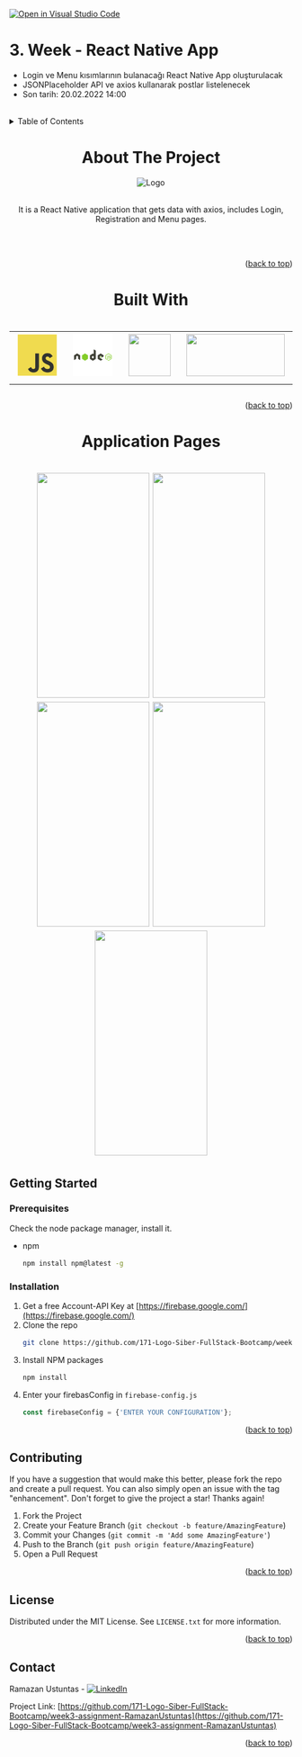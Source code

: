 [![Open in Visual Studio Code](https://classroom.github.com/assets/open-in-vscode-f059dc9a6f8d3a56e377f745f24479a46679e63a5d9fe6f495e02850cd0d8118.svg)](https://classroom.github.com/online_ide?assignment_repo_id=7007441&assignment_repo_type=AssignmentRepo)
# 3. Week - React Native App

- Login ve Menu kısımlarının bulanacağı React Native App oluşturulacak
- JSONPlaceholder API ve axios kullanarak postlar listelenecek
- Son tarih: 20.02.2022 14:00

<div id="top"></div>

<br />
<!-- TABLE OF CONTENTS -->
<details>
  <summary>Table of Contents</summary>
  <ol>
    <li>
      <a href="#about-the-project">About The Project</a>
      <ul>
        <li><a href="#built-with">Built With</a></li>
      </ul>
    </li>
    <li>
      <a href="#getting-started">Getting Started</a>
      <ul>
        <li><a href="#prerequisites">Prerequisites</a></li>
        <li><a href="#installation">Installation</a></li>
      </ul>
    </li>
    <li><a href="#contributing">Contributing</a></li>
    <li><a href="#license">License</a></li>
    <li><a href="#contact">Contact</a></li>
  </ol>
</details>



<!-- ABOUT THE PROJECT -->

<div align="center">
    <h1 id="about-the-project">About The Project</h1>
    <img src="https://s10.gifyu.com/images/GIF-220219_204517b433ea2becb4a1e6.gif" alt="Logo" width="300" height="600"><br/><br/>
    <p>It is a React Native application that gets data with axios, includes Login, Registration and Menu pages.</p>
</div>

<br/><br/>

<p align="right">(<a href="#top">back to top</a>)</p>



<div align="center">
   <h1 id="built-with">Built With<h1>
   <table class="center" target="_blank" rel="noreferrer">
   <tr>
   <td><a href="https://developer.mozilla.org/en-US/docs/Web/JavaScript">
   <img src="https://raw.githubusercontent.com/devicons/devicon/master/icons/javascript/javascript-original.svg" width="75" height="75">
   </a> 
   <td><a href="https://nodejs.org/en/" target="_blank" rel="noreferrer">
   <img src="https://raw.githubusercontent.com/devicons/devicon/master/icons/nodejs/nodejs-original-wordmark.svg" alt="nodejs" width="75" height="75">
   </a> 
   <td><a href="https://reactnative.dev/" target="_blank" rel="noreferrer">
   <img src="https://cdn.worldvectorlogo.com/logos/react-native-1.svg" width="75" height="75">
   </a>
   <td><a href="https://reactjs.org/" target="_blank" rel="noreferrer">
   <img src="https://user-images.githubusercontent.com/8939680/57233884-20344080-6fe5-11e9-8df3-0df1282e1574.png" width="175" height="75">
   </a> 
   </tr>
   </table>
</div>

<p align="right">(<a href="#top">back to top</a>)</p>

<div align="center">
   <h1 id="application-pages">Application Pages<h1>
   <img src=" https://i.hizliresim.com/hqp7c8b.jpg" width="200" height="400">
   <img src="https://i.hizliresim.com/7h6ory9.jpg" width="200" height="400">
   <img src="https://i.hizliresim.com/pln4uf8.jpg" width="200" height="400">
   <img src="https://i.hizliresim.com/mc8nphv.jpg" width="200" height="400">
   <img src="https://i.hizliresim.com/he3v61a.jpg" width="200" height="400">
</div>


<!-- GETTING STARTED -->
## Getting Started

### Prerequisites

Check the node package manager, install it.
* npm
  ```sh
  npm install npm@latest -g
  ```

### Installation

1. Get a free Account-API Key at [https://firebase.google.com/](https://firebase.google.com/)
2. Clone the repo
   ```sh
   git clone https://github.com/171-Logo-Siber-FullStack-Bootcamp/week3-assignment-RamazanUstuntas.git
   ```
3. Install NPM packages
   ```sh
   npm install
   ```
4. Enter your firebasConfig in `firebase-config.js`
   ```js
   const firebaseConfig = {'ENTER YOUR CONFIGURATION'};
   ```

<p align="right">(<a href="#top">back to top</a>)</p>




<!-- CONTRIBUTING -->
## Contributing

If you have a suggestion that would make this better, please fork the repo and create a pull request. You can also simply open an issue with the tag "enhancement".
Don't forget to give the project a star! Thanks again!

1. Fork the Project
2. Create your Feature Branch (`git checkout -b feature/AmazingFeature`)
3. Commit your Changes (`git commit -m 'Add some AmazingFeature'`)
4. Push to the Branch (`git push origin feature/AmazingFeature`)
5. Open a Pull Request

<p align="right">(<a href="#top">back to top</a>)</p>



<!-- LICENSE -->
## License

Distributed under the MIT License. See `LICENSE.txt` for more information.

<p align="right">(<a href="#top">back to top</a>)</p>



<!-- CONTACT -->
## Contact

Ramazan Ustuntas - [![LinkedIn][linkedin-shield]][linkedin-url]

Project Link: [https://github.com/171-Logo-Siber-FullStack-Bootcamp/week3-assignment-RamazanUstuntas](https://github.com/171-Logo-Siber-FullStack-Bootcamp/week3-assignment-RamazanUstuntas)

<p align="right">(<a href="#top">back to top</a>)</p>



[linkedin-shield]: https://img.shields.io/badge/-LinkedIn-black.svg?style=for-the-badge&logo=linkedin&colorB=555
[linkedin-url]: https://www.linkedin.com/in/ramazan-ustuntas/

